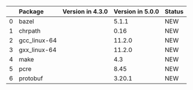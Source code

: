 <!-- markdown-link-check-disable -->

|    | Package      | Version in 4.3.0   | Version in 5.0.0   | Status   |
|---:|:-------------|:-------------------|:-------------------|:---------|
|  0 | bazel        |                    | 5.1.1              | NEW      |
|  1 | chrpath      |                    | 0.16               | NEW      |
|  2 | gcc_linux-64 |                    | 11.2.0             | NEW      |
|  3 | gxx_linux-64 |                    | 11.2.0             | NEW      |
|  4 | make         |                    | 4.3                | NEW      |
|  5 | pcre         |                    | 8.45               | NEW      |
|  6 | protobuf     |                    | 3.20.1             | NEW      |